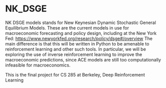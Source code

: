 # NK_DSGE
NK DSGE models stands for New Keynesian Dynamic Stochastic General Equilibrium Models. These are the current models in use for macroeconomic forecasting and policy design, including at the New York Fed: https://www.newyorkfed.org/research/policy/dsge#/overview The main difference is that this will be written in Python to be amenable to reinforcement learning and other such tools. In particular, we will be exploring the use of inverse reinforcement learning to improve the macroeconomic predictions, since ACE models are still too computationally infeasible for macroeconomics.

This is the final project for CS 285 at Berkeley, Deep Reinforcement Learning
